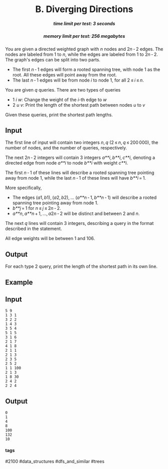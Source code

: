 <h1 style='text-align: center;'> B. Diverging Directions</h1>

<h5 style='text-align: center;'>time limit per test: 3 seconds</h5>
<h5 style='text-align: center;'>memory limit per test: 256 megabytes</h5>

You are given a directed weighted graph with *n* nodes and 2*n* - 2 edges. The nodes are labeled from 1 to *n*, while the edges are labeled from 1 to 2*n* - 2. The graph's edges can be split into two parts.

* The first *n* - 1 edges will form a rooted spanning tree, with node 1 as the root. All these edges will point away from the root.
* The last *n* - 1 edges will be from node *i* to node 1, for all 2 ≤ *i* ≤ *n*.

You are given *q* queries. There are two types of queries

* 1 *i* *w*: Change the weight of the *i*-th edge to *w*
* 2 *u* *v*: Print the length of the shortest path between nodes *u* to *v*

Given these queries, print the shortest path lengths.

## Input

The first line of input will contain two integers *n*, *q* (2 ≤ *n*, *q* ≤ 200 000), the number of nodes, and the number of queries, respectively.

The next 2*n* - 2 integers will contain 3 integers *a**i*, *b**i*, *c**i*, denoting a directed edge from node *a**i* to node *b**i* with weight *c**i*.

The first *n* - 1 of these lines will describe a rooted spanning tree pointing away from node 1, while the last *n* - 1 of these lines will have *b**i* = 1.

More specifically, 

* The edges (*a*1, *b*1), (*a*2, *b*2), ... (*a**n* - 1, *b**n* - 1) will describe a rooted spanning tree pointing away from node 1.
* *b**j* = 1 for *n* ≤ *j* ≤ 2*n* - 2.
* *a**n*, *a**n* + 1, ..., *a*2*n* - 2 will be distinct and between 2 and *n*.

The next *q* lines will contain 3 integers, describing a query in the format described in the statement.

All edge weights will be between 1 and 106.

## Output

For each type 2 query, print the length of the shortest path in its own line.

## Example

## Input


```
5 9  
1 3 1  
3 2 2  
1 4 3  
3 5 4  
5 1 5  
3 1 6  
2 1 7  
4 1 8  
2 1 1  
2 1 3  
2 3 5  
2 5 2  
1 1 100  
2 1 3  
1 8 30  
2 4 2  
2 2 4  

```
## Output


```
0  
1  
4  
8  
100  
132  
10  

```


#### tags 

#2100 #data_structures #dfs_and_similar #trees 